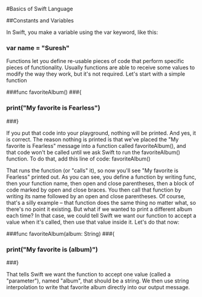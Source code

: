 
#Basics of Swift Language

##Constants and Variables

In Swift, you make a variable using the var keyword, like this:

### var name = "Suresh"


Functions let you define re-usable pieces of code that perform specific pieces of functionality. Usually functions are able to receive some values to modify the way they work, but it's not required.
Let's start with a simple function

###func favoriteAlbum() 
###{
###    print("My favorite is Fearless")
###}


If you put that code into your playground, nothing will be printed. And yes, it is correct. The reason nothing is printed is that we've placed the "My favorite is Fearless" message into a function called favoriteAlbum(), and that code won't be called until we ask Swift to run the favoriteAlbum() function. To do that, add this line of code:
favoriteAlbum()

That runs the function (or "calls" it), so now you'll see "My favorite is Fearless" printed out.
As you can see, you define a function by writing func, then your function name, then open and close parentheses, then a block of code marked by open and close braces. You then call that function by writing its name followed by an open and close parentheses.
Of course, that's a silly example – that function does the same thing no matter what, so there's no point it existing. But what if we wanted to print a different album each time? In that case, we could tell Swift we want our function to accept a value when it's called, then use that value inside it.
Let's do that now:

###func favoriteAlbum(album: String) 
###{
  ###  print("My favorite is \(album)")
###}

That tells Swift we want the function to accept one value (called a "parameter"), named "album", that should be a string. We then use string interpolation to write that favorite album directly into our output message.
